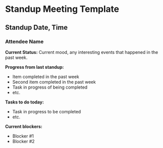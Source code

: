 # Standup Meeting Template
## Standup Date, Time
### Attendee Name
**Current Status:** Current mood, any interesting events that happened in the past week.  

**Progress from last standup:**  
* Item completed in the past week  
* Second item completed in the past week  
* Task in progress of being completed  
* etc.  
  
**Tasks to do today:**  
* Task in progress to be completed  
* etc. 
   
**Current blockers:**  
* Blocker #1
* Blocker #2
